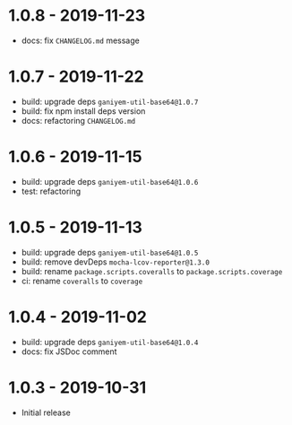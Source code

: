# 1.0.8 - 2019-11-23

- docs: fix `CHANGELOG.md` message

# 1.0.7 - 2019-11-22

- build: upgrade deps `ganiyem-util-base64@1.0.7`
- build: fix npm install deps version
- docs: refactoring `CHANGELOG.md`

# 1.0.6 - 2019-11-15

- build: upgrade deps `ganiyem-util-base64@1.0.6`
- test: refactoring

# 1.0.5 - 2019-11-13

- build: upgrade deps `ganiyem-util-base64@1.0.5`
- build: remove devDeps `mocha-lcov-reporter@1.3.0`
- build: rename `package.scripts.coveralls` to `package.scripts.coverage`
- ci: rename `coveralls` to `coverage`

# 1.0.4 - 2019-11-02

- build: upgrade deps `ganiyem-util-base64@1.0.4`
- docs: fix JSDoc comment

# 1.0.3 - 2019-10-31

- Initial release